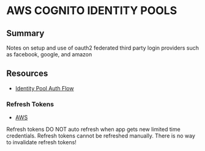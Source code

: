 # AWS COGNITO IDENTITY POOLS

## Summary

Notes on setup and use of oauth2 federated third party login providers such as
facebook, google, and amazon

## Resources

- [Identity Pool Auth Flow](https://docs.aws.amazon.com/cognito/latest/developerguide/authentication-flow.html)

### Refresh Tokens

- [AWS](https://forums.aws.amazon.com/thread.jspa?threadID=241503)

Refresh tokens DO NOT auto refresh when app gets new limited time credentials.
Refresh tokens cannot be refreshed manually.
There is no way to invalidate refresh tokens!
